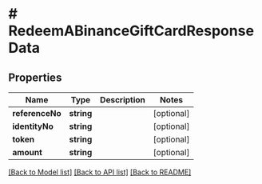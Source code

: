 # # RedeemABinanceGiftCardResponseData

## Properties

Name | Type | Description | Notes
------------ | ------------- | ------------- | -------------
**referenceNo** | **string** |  | [optional]
**identityNo** | **string** |  | [optional]
**token** | **string** |  | [optional]
**amount** | **string** |  | [optional]

[[Back to Model list]](../../README.md#models) [[Back to API list]](../../README.md#endpoints) [[Back to README]](../../README.md)

